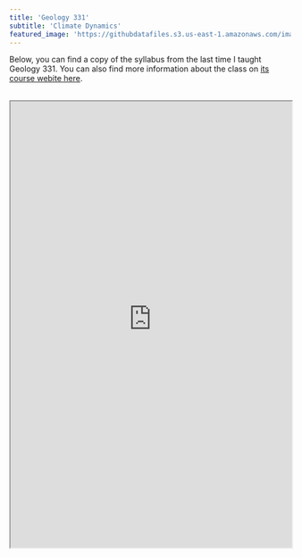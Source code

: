 ```yaml
---
title: 'Geology 331'
subtitle: 'Climate Dynamics'
featured_image: 'https://githubdatafiles.s3.us-east-1.amazonaws.com/images/Teaching/Geol331.png'
---
```

Below, you can find a copy of the syllabus from the last time I taught Geology 331. You can also find more information about the class on <a href="https://www.amherst.edu/people/facstaff/nholschuh/geol331---climate-dynamics">its course webite here</a>.
<br><br> 
<iframe src="https://githubdatafiles.s3.us-east-1.amazonaws.com/pdfs/Geology331_Syllabus.pdf" width="100%" height="800px">
    This browser does not support PDFs. Please download the PDF to view it: <a href="https://githubdatafiles.s3.us-east-1.amazonaws.com/pdfs/Geology331_Syllabus.pdf">Download PDF</a>.
</iframe>